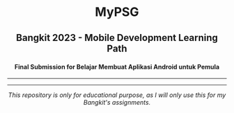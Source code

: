 # <p align="center"><b>MyPSG</b></p>

## <p align="center">Bangkit 2023 - Mobile Development Learning Path</p>
#### <p align="center">Final Submission for <b>Belajar Membuat Aplikasi Android untuk Pemula</b></p>

***

***

<p align="center"><i>This repository is only for educational purpose, as I will only use this for my Bangkit's assignments.</i></p>
